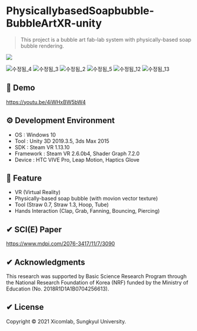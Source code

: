 # PhysicallybasedSoapbubble-BubbleArtXR-unity
> This project is a bubble art fab-lab system with physically-based soap bubble rendering.
<p>
  <a><img src="https://img.shields.io/badge/unity3d-2019.3.5-blue?style=flat-square&logo=unity"></a>
</p>

![수정됨_4](https://user-images.githubusercontent.com/61134850/127846778-c5283c96-5862-4ddd-b937-64bc0075995b.jpg)
![수정됨_3](https://user-images.githubusercontent.com/61134850/127846772-f406aec5-13e8-4351-bd78-0e6134253672.jpg)
![수정됨_2](https://user-images.githubusercontent.com/61134850/127846783-f10f29f1-d62c-435b-8e19-d6b019828d04.jpg)
![수정됨_5](https://user-images.githubusercontent.com/61134850/127846785-c95d41cb-2278-4343-992e-beebc3709403.jpg)
![수정됨_12](https://user-images.githubusercontent.com/61134850/127846910-fdba9bdc-e5d5-40c2-bc38-275069240ce7.jpg)
![수정됨_13](https://user-images.githubusercontent.com/61134850/127846914-4743c58f-e419-4c3a-b2ad-765fe28b47fb.jpg)

## 📢 Demo
https://youtu.be/4iWHxBW5bW4

## ⚙ Development Environment
 * OS : Windows 10
 * Tool : Unity 3D 2019.3.5, 3ds Max 2015
 * SDK : Steam VR 1.13.10
 * Framework : Steam VR 2.6.0b4, Shader Graph 7.2.0
 * Device : HTC VIVE Pro, Leap Motion, Haptics Glove

## 🚀 Feature
 * VR (Virtual Reality)
 * Physically-based soap bubble (with movion vector texture)
 * Tool (Straw 0.7, Straw 1.3, Hoop, Tube)
 * Hands Interaction (Clap, Grab, Fanning, Bouncing, Piercing)

## ✔ SCI(E) Paper
https://www.mdpi.com/2076-3417/11/7/3090

## ✔ Acknowledgments
This research was supported by Basic Science Research Program through the National Research Foundation of Korea (NRF) funded by the Ministry of Education (No. 2018R1D1A1B0704256613).

## ✔ License
Copyright © 2021 Xicomlab, Sungkyul University.
